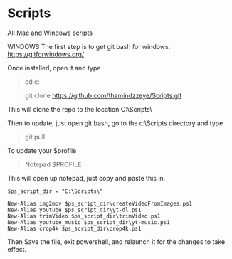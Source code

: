 # Scripts
All Mac and Windows scripts

WINDOWS
The first step is to get git bash for windows.
https://gitforwindows.org/

Once installed, open it and type

> cd c:

> git clone https://github.com/thamindzzeye/Scripts.git

This will clone the repo to the location C:\Scripts\

Then to update, just open git bash, go to the c:\Scripts directory and type
> git pull

To update your $profile

> Notepad $PROFILE

This will open up notepad, just copy and paste this in.
```
$ps_script_dir = "C:\Scripts\"

New-Alias img2mov $ps_script_dir\createVideoFromImages.ps1
New-Alias youtube $ps_script_dir\yt-dl.ps1
New-Alias trimVideo $ps_script_dir\trimVideo.ps1
New-Alias youtube_music $ps_script_dir\yt-music.ps1
New-Alias crop4k $ps_script_dir\crop4k.ps1
```

Then Save the file, exit powershell, and relaunch it for the changes to take effect. 